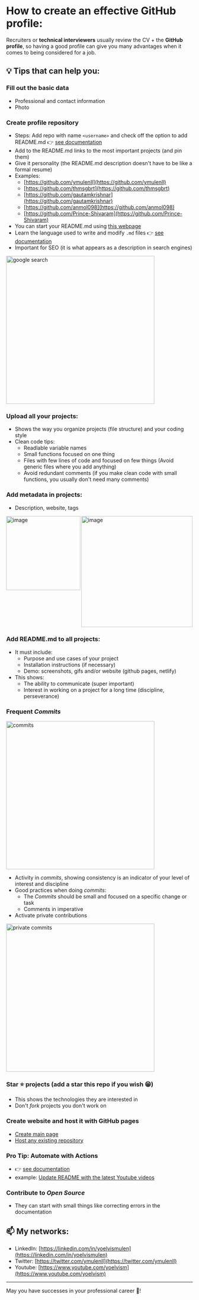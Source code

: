 # How to create an effective GitHub profile:

Recruiters or **technical interviewers** usually review the CV + the **GitHub profile**, so having a good profile can give you many advantages when it comes to being considered for a job.

## 💡 Tips that can help you:

### Fill out the basic data
- Professional and contact information
- Photo

### Create profile repository
- Steps: Add repo with name `<username>` and check off the option to add README.md 👉 [see documentation](https://docs.github.com/en/account-and-profile/setting-up-and-managing-your-github-profile/customizing-your-profile/managing-your-profile-readme)
- Add to the README.md links to the most important projects (and pin them)
- Give it personality (the README.md description doesn't have to be like a formal resume)
- Examples:
    - [https://github.com/ymulenll](https://github.com/ymulenll)
    - [https://github.com/thmsgbrt](https://github.com/thmsgbrt)
    - [https://github.com/gautamkrishnar](https://github.com/gautamkrishnar)
    - [https://github.com/anmol098](https://github.com/anmol098)
    - [https://github.com/Prince-Shivaram](https://github.com/Prince-Shivaram)
- You can start your README.md using [this webpage](https://rahuldkjain.github.io/gh-profile-readme-generator/)
- Learn the language used to write and modify `.md` files 👉 [see documentation](https://docs.github.com/en/get-started/writing-on-github/getting-started-with-writing-and-formatting-on-github/quickstart-for-writing-on-github)
- Important for SEO (it is what appears as a description in search engines)

<img width="400" alt="google search" src="https://user-images.githubusercontent.com/3630913/194914506-2745a8b7-622b-45b3-8637-8b840271fcf8.png">

### Upload **all** your projects:
- Shows the way you organize projects (file structure) and your coding style
- Clean code tips:
    - Readlable variable names
    - Small functions focused on one thing
    - Files with few lines of code and focused on few things (Avoid generic files where you add anything)
    - Avoid redundant comments (if you make clean code with small functions, you usually don't need many comments)
    
### Add metadata in projects:
- Description, website, tags
<img align="left" width="200" alt="image" src="https://user-images.githubusercontent.com/3630913/194924660-f31b60b2-8ee6-4262-864b-8de92c7982e6.png">

<img width="300" alt="image" src="https://user-images.githubusercontent.com/3630913/194924974-2ef1757f-4e73-447e-96bc-0d86476b2677.png">

### Add README.md to **all** projects:
- It must include:
    - Purpose and use cases of your project
    - Installation instructions (if necessary)
    - Demo: screenshots, gifs and/or website (github pages, netlify)
- This shows:
    - The ability to communicate (super important)
    - Interest in working on a project for a long time (discipline, perseverance)
        
### Frequent *Commits*
<img width="400" alt="commits" src="https://user-images.githubusercontent.com/3630913/194914586-c74ed783-b581-41e2-a3a3-e6d1b29e8e9f.png">
    
- Activity in *commits*, showing consistency is an indicator of your level of interest and discipline
- Good practices when doing *commits*:
    - The *Commits* should be small and focused on a specific change or task
    - Comments in imperative
- Activate private contributions

<img width="400" alt="private commits" src="https://user-images.githubusercontent.com/3630913/194914608-9d200314-4bae-430a-a0f2-af48c924391f.png">
    
### Star ⭐️ projects (add a star this repo if you wish 😁)
- This shows the technologies they are interested in
- Don't *fork* projects you don't work on

### Create website and host it with GitHub pages
- [Create main page](https://pages.github.com/)
- [Host any existing repository](https://docs.github.com/en/pages/getting-started-with-github-pages/configuring-a-publishing-source-for-your-github-pages-site)

### Pro Tip: Automate with Actions
- 👉 [see documentation](https://github.com/features/actions)
- example: [Update README with the latest Youtube videos](https://github.com/ymulenll/ymulenll/blob/master/.github/workflows/update-readme.yml)

### Contribute to *Open Source*
- They can start with small things like correcting errors in the documentation

## 📫 My networks:
- LinkedIn: [https://linkedin.com/in/yoelvismulen](https://linkedin.com/in/yoelvismulen)
- Twitter: [https://twitter.com/ymulenll](https://twitter.com/ymulenll)
- Youtube: [https://www.youtube.com/yoelvism](https://www.youtube.com/yoelvism)

---
May you have successes in your professional career 🎉!
